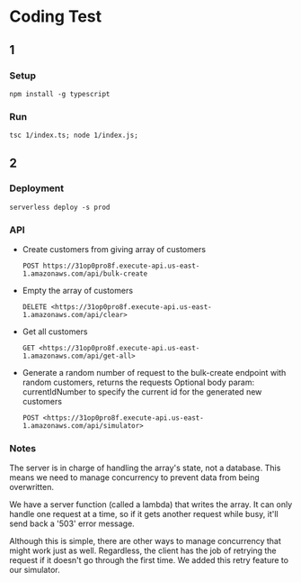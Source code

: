 # Coding Test

## 1

### Setup

``
npm install -g typescript
``

### Run

``
tsc 1/index.ts; node 1/index.js;
``

## 2

### Deployment

``
serverless deploy -s prod
``

### API

- Create customers from giving array of customers

    ``
    POST https://31op0pro8f.execute-api.us-east-1.amazonaws.com/api/bulk-create
    ``

- Empty the array of customers

    ``
    DELETE <https://31op0pro8f.execute-api.us-east-1.amazonaws.com/api/clear>
    ``

- Get all customers

    ``
    GET <https://31op0pro8f.execute-api.us-east-1.amazonaws.com/api/get-all>
    ``

- Generate a random number of request to the bulk-create endpoint with random customers, returns the requests
Optional body param: currentIdNumber to specify the current id for the generated new customers

    ``
    POST <https://31op0pro8f.execute-api.us-east-1.amazonaws.com/api/simulator>
    ``

### Notes

The server is in charge of handling the array's state, not a database. This means we need to manage concurrency to prevent data from being overwritten.

We have a server function (called a lambda) that writes the array. It can only handle one request at a time, so if it gets another request while busy, it'll send back a '503' error message.

Although this is simple, there are other ways to manage concurrency that might work just as well. Regardless, the client has the job of retrying the request if it doesn't go through the first time. We added this retry feature to our simulator.
